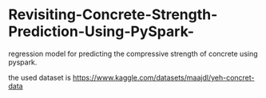 # Revisiting-Concrete-Strength-Prediction-Using-PySpark-
regression model for predicting the compressive strength of concrete using pyspark.


the used dataset is https://www.kaggle.com/datasets/maajdl/yeh-concret-data  
